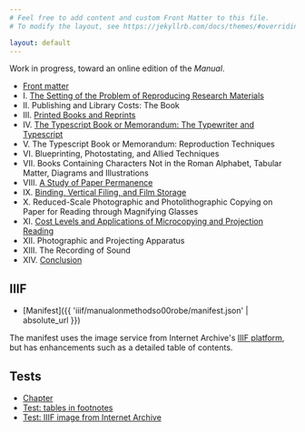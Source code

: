 ```yaml
---
# Feel free to add content and custom Front Matter to this file.
# To modify the layout, see https://jekyllrb.com/docs/themes/#overriding-theme-defaults

layout: default
---
```


Work in progress, toward an online edition of the *Manual*.

- [Front matter](sections/00-front.html)
- I. [The Setting of the Problem of Reproducing Research Materials](sections/01-the-setting-of-the-problem-of-reproducing-research-materials.html)
- II. Publishing and Library Costs: The Book
- III. [Printed Books and Reprints](sections/03-printed-books.html)
- IV. [The Typescript Book or Memorandum: The Typewriter and Typescript](sections/04-the-typescript-book-or-memorandum-typescript.html)
- V. The Typescript Book or Memorandum: Reproduction Techniques
- VI. Blueprinting, Photostating, and Allied Techniques
- VII. Books Containing Characters Not in the Roman Alphabet, Tabular Matter, Diagrams and Illustrations
- VIII. [A Study of Paper Permanence](sections/08-a-study-of-paper-permanence.html)
- IX. [Binding, Vertical Filing, and Film Storage](sections/09-binding-vertical-filing-and-film-storage.html)
- X. Reduced-Scale Photographic and Photolithographic Copying on Paper for Reading through Magnifying Glasses
- XI. [Cost Levels and Applications of Microcopying and Projection Reading](sections/11-cost-levels-and-applications-of-microcopying-and-projection-reading.html)
- XII. Photographic and Projecting Apparatus
- XIII. The Recording of Sound
- XIV. [Conclusion](sections/14-conclusion.html)

## IIIF

- [Manifest]({{ 'iiif/manualonmethodso00robe/manifest.json' | absolute_url }})

The manifest uses the image service from Internet Archive's [IIIF platform](https://iiif.archivelab.org/iiif/manualonmethodso00robe), but has enhancements such as a detailed table of contents.

## Tests

- [Chapter](sections/01-the-setting-of-the-problem-of-reproducing-research-materials.html)
- [Test: tables in footnotes](tests/table-test.html)
- [Test: IIIF image from Internet Archive](tests/image-test.html)
